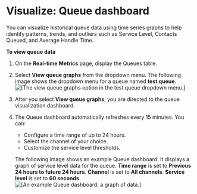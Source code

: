 # Visualize: Queue dashboard<a name="visualize-queue-dashboard"></a>

You can visualize historical queue data using time series graphs to help identify patterns, trends, and outliers such as Service Level, Contacts Queued, and Average Handle Time\.

**To view queue data**

1. On the **Real\-time Metrics** page, display the Queues table\.

1. Select **View queue graphs** from the dropdown menu\. The following image shows the dropdown menu for a queue named **test queue**\.  
![\[The view queue graphs option in the test queue dropdown menu.\]](http://docs.aws.amazon.com/connect/latest/adminguide/images/hmr-queue-dashboard-ui.png)

1. After you select **View queue graphs**, you are directed to the queue visualization dashboard\. 

1. The Queue dashboard automatically refreshes every 15 minutes\. You can:
   + Configure a time range of up to 24 hours\.
   + Select the channel of your choice\.
   + Customize the service level thresholds\.

   The following image shows an example Queue dashboard\. It displays a graph of service level data for the queue\. **Time range** is set to **Previous 24 hours to future 24 hours**\. **Channel** is set to **All channels**\. **Service level** is set to **60 seconds**\.  
![\[An example Queue dashboard, a graph of data.\]](http://docs.aws.amazon.com/connect/latest/adminguide/images/hmr-queue-dashboard-exp.png)